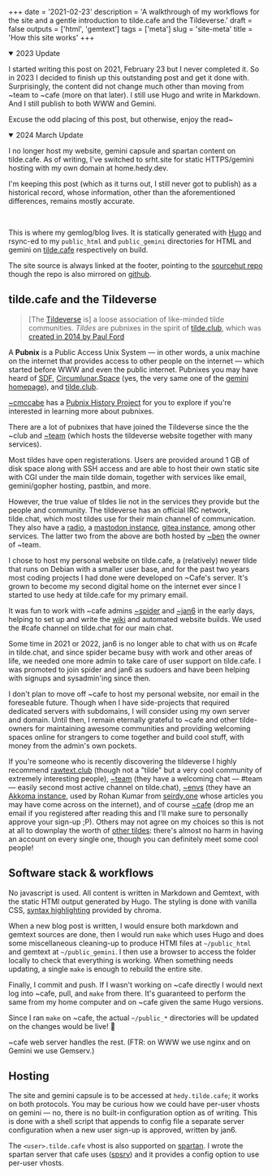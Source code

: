 +++
date = '2021-02-23'
description = 'A walkthrough of my workflows for the site and a gentle introduction to tilde.cafe and the Tildeverse.'
draft = false
outputs = ['html', 'gemtext']
tags = ['meta']
slug = 'site-meta'
title = 'How this site works'
+++

<details open>
<summary>2023 Update</summary>

I started writing this post on 2021, February 23 but I never completed it. So in
2023 I decided to finish up this outstanding post and get it done with.
Surprisingly, the content did not change much other than moving from ~team to
~cafe (more on that later). I still use Hugo and write in Markdown. And I still
publish to both WWW and Gemini.

Excuse the odd placing of this post, but otherwise, enjoy the read~

</details>

<details open>
<summary>2024 March Update</summary>

I no longer host my website, gemini capsule and spartan content on tilde.cafe.
As of writing, I've switched to srht.site for static HTTPS/gemini hosting with
my own domain at home.hedy.dev.

I'm keeping this post (which as it turns out, I still never got to publish) as
a historical record, whose information, other than the aforementioned
differences, remains mostly accurate.

</details>

<br>

This is where my gemlog/blog lives. It is statically generated
with [Hugo](https://gohugo.io/) and rsync-ed to my `public_html` and `public_gemini`
directories for HTML and gemini on [tilde.cafe](https://tilde.cafe) respectively
on build.

The site source is always linked at the footer, pointing to the [sourcehut
repo](https://sr.ht/~hedy/site) though the repo is also mirrored on
[github](https://github.com/hedyhli/site).


## tilde.cafe and the Tildeverse

> [The [Tildeverse](https://tildeverse.org) is] a loose association of
> like-minded tilde communities. *Tildes* are pubnixes in the spirit of
> [tilde.club](https://tilde.club/), which was [created in 2014 by Paul
> Ford](https://medium.com/message/tilde-club-i-had-a-couple-drinks-and-woke-up-with-1-000-nerds-a8904f0a2ebf)

A **Pubnix** is a Public Access Unix System — in other words, a unix machine on
the internet that provides access to other people on the internet — which
started before WWW and even the public internet. Pubnixes you may have heard of
[SDF](https://sdf.org),
[Circumlunar.Space](https://portal.mozz.us/gopher/circumlunar.space/) (yes, the
very same one of the [gemini homepage](https://gemini.circumlunar.space)), and
[tilde.club](https://tilde.club).

[~cmccabe](https://tilde.team/~cmccabe/) has a [Pubnix History
Project](https://gopher.mills.io/rawtext.club/1/~cmccabe/pubnixhist/) for you to
explore if you're interested in learning more about pubnixes.

There are a lot of pubnixes that have joined the Tildeverse since the the ~club
and [~team](https://tilde.team) (which hosts the tildeverse website together
with many services).

Most tildes have open registerations. Users are provided around 1 GB of disk
space along with SSH access and are able to host their own static site with CGI
under the main tilde domain, together with services like email, gemini/gopher
hosting, pastbin, and more.

However, the true value of tildes lie not in the services they provide but the
people and community. The tildeverse has an official IRC network, tilde.chat,
which most tildes use for their main channel of communication. They also have a
[radio](https://tilderadio.org), a [mastodon instance](https://tilde.zone),
[gitea instance](https://tildegit.org), among other services. The latter two
from the above are both hosted by [~ben](https://ben.tilde.team) the owner of
~team.

I chose to host my personal website on tilde.cafe, a (relatively) newer tilde
that runs on Debian with a smaller user base, and for the past two years most
coding projects I had done were developed on ~Cafe's server. It's grown to
become my second digital home on the internet ever since I started to use hedy
at tilde.cafe for my primary email.

It was fun to work with ~cafe admins [~spider](https://tilde.cafe/~spider/) and
[~jan6](https://tilde.cafe/~jan6) in the early days, helping to set up and write
the [wiki](https://tilde.cafe/wiki/) and automated website builds. We used the
 #cafe channel on tilde.chat for our main chat.

Some time in 2021 or 2022, jan6 is no longer able to chat with us on #cafe in
tilde.chat, and since spider became busy with work and other areas of life, we
needed one more admin to take care of user support on tilde.cafe. I was
promoted to join spider and jan6 as sudoers and have been helping with signups
and sysadmin'ing since then.

I don't plan to move off ~cafe to host my personal website, nor email in the
foreseable future. Though when I have side-projects that required dedicated
servers with subdomains, I will consider using my own server and domain. Until
then, I remain eternally grateful to ~cafe and other tilde-owners for
maintaining awesome communities and providing welcoming spaces online for
strangers to come together and build cool stuff, with money from the admin's own
pockets.

If you're someone who is recently discovering the tildeverse I highly recommend
[rawtext.club](https://rawtext.club) (though not a "tilde" but a very cool
community of extremely interesting people), [~team](https://tilde.team) (they
have a welcoming chat — #team — easily second most active channel on
tilde.chat), [~envs](https://envs.net) (they have an [Akkoma
instance](https://pleroma.envs.net), used by Rohan Kumar from
[seirdy.one](https://seirdy.one) whose articles you may have come across on the
internet), and of course [~cafe](https://tilde.cafe) (drop me an
email if you registered after reading this and I'll make sure to personally
approve your sign-up ;P). Others may not agree on my choices so this is not at
all to downplay the worth of [other tildes](https://tildeverse.org/members/):
there's almost no harm in having an account on every single one, though you can
definitely meet some cool people!


## Software stack & workflows

No javascript is used. All content is written in Markdown and Gemtext, with the
static HTMl output generated by Hugo. The styling is done with vanilla CSS,
[syntax highlighting](/posts/hugo-syntax-highlighting/) provided by chroma.

When a new blog post is written, I would ensure both markdown and gemtext
sources are done, then I would run `make` which uses Hugo and does some
miscellaneous cleaning-up to produce HTMl files at `~/public_html` and gemtext
at `~/public_gemini`. I then use a browser to access the folder locally to check
that everything is working. When something needs updating, a single `make` is
enough to rebuild the entire site.

Finally, I commit and push. If I wasn't working on ~cafe directly I would next
log into ~cafe, pull, and `make` from there. It's guaranteed to perform the same
from my home computer and on ~cafe given the same Hugo versions.

Since I ran `make` on ~cafe, the actual `~/public_*` directories will be updated
on the changes would be live! 🎉

~cafe web server handles the rest. (FTR: on WWW we use nginx and on Gemini we
use Gemserv.)


## Hosting

The site and gemini capsule is to be accessed at `hedy.tilde.cafe`; it works on
both protocols. You may be curious how we could have per-user vhosts on gemini —
no, there is no built-in configuration option as of writing. This is done with a
shell script that appends to config file a separate server configuration when a
new user sign-up is approved, written by jan6.

The `<user>.tilde.cafe` vhost is also supported on
[spartan](https://portal.mozz.us/gemini/spartan.mozz.us). I wrote the spartan
server that cafe uses ([spsrv](https://github.com/hedyhli/spsrv)) and it
provides a config option to use per-user vhosts.

